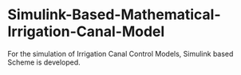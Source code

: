 # Simulink-Based-Mathematical-Irrigation-Canal-Model
For the simulation of Irrigation Canal Control Models, Simulink based Scheme is developed.
